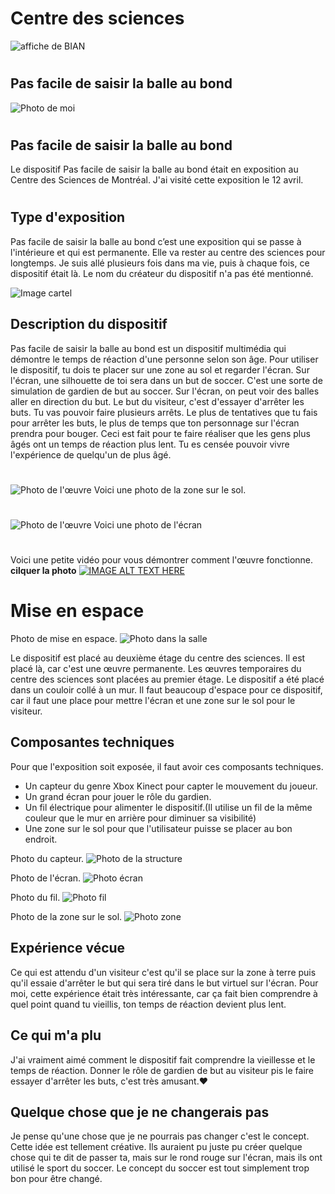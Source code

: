 # Centre des sciences
![affiche de BIAN](medias/moi_devant_centre.png)
#
## Pas facile de saisir la balle au bond
![Photo de moi](medias/moi_dispositif.jpg)
#
## Pas facile de saisir la balle au bond
Le dispositif Pas facile de saisir la balle au bond était en exposition au Centre des Sciences de Montréal.
J'ai visité cette exposition le 12 avril.
#
## Type d'exposition
Pas facile de saisir la balle au bond c’est une exposition qui se passe à l'intérieure et qui est permanente. Elle va rester au centre des sciences pour longtemps. Je suis allé plusieurs fois dans ma vie, puis à chaque fois, ce dispositif était là. Le nom du créateur du dispositif n'a pas été mentionné.

![Image cartel](medias/description.jpg)

## Description du dispositif
Pas facile de saisir la balle au bond est un dispositif multimédia qui démontre le temps de réaction d'une personne selon son âge. Pour utiliser le dispositif, tu dois te placer sur une zone au sol et regarder l'écran. Sur l'écran, une silhouette de toi sera dans un but de soccer. C'est une sorte de simulation de gardien de but au soccer. Sur l'écran, on peut voir des balles aller en direction du but. Le but du visiteur, c'est d'essayer d'arrêter les buts. Tu vas pouvoir faire plusieurs arrêts. Le plus de tentatives que tu fais pour arrêter les buts, le plus de temps que ton personnage sur l'écran prendra pour bouger. Ceci est fait pour te faire réaliser que les gens plus âgés ont un temps de réaction plus lent. Tu es censée pouvoir vivre l'expérience de quelqu'un de plus âgé.
#
![Photo de l'œuvre](medias/zone_sol.jpg)
Voici une photo de la zone sur le sol.
#
![Photo de l'œuvre](medias/ecran.jpg)
Voici une photo de l'écran
#
Voici une petite vidéo pour vous démontrer comment l'œuvre fonctionne. **cilquer la photo** [![IMAGE ALT TEXT HERE](medias/oeuvre_espace.jpg)](https://youtu.be/4xbXgVgLWYk)


# Mise en espace
Photo de mise en espace.
![Photo dans la salle](medias/espace.jpg)

Le dispositif est placé au deuxième étage du centre des sciences. Il est placé là, car c'est une œuvre permanente. Les œuvres temporaires du centre des sciences sont placées au premier étage. Le dispositif a été placé dans un couloir collé à un mur. Il faut beaucoup d'espace pour ce dispositif, car il faut une place pour mettre l'écran et une zone sur le sol pour le visiteur.

## Composantes techniques
Pour que l'exposition soit exposée, il faut avoir ces composants techniques.
* Un capteur du genre Xbox Kinect pour capter le mouvement du joueur.
* Un grand écran pour jouer le rôle du gardien.
* Un fil électrique pour alimenter le dispositif.(Il utilise un fil de la même couleur que le mur en arrière pour diminuer sa visibilité)
* Une zone sur le sol pour que l'utilisateur puisse se placer au bon endroit.

Photo du capteur.
![Photo de la structure](medias/camera_capteur.jpg)

Photo de l'écran.
![Photo écran](medias/ecran.jpg)

Photo du fil.
![Photo fil](medias/file.jpg)

Photo de la zone sur le sol.
![Photo zone](medias/zone_sol.jpg)

## Expérience vécue
Ce qui est attendu d'un visiteur c'est qu'il se place sur la zone à terre puis qu'il essaie d'arrêter le but qui sera tiré dans le but virtuel sur l'écran. Pour moi, cette expérience était très intéressante, car ça fait bien comprendre à quel point quand tu vieillis, ton temps de réaction devient plus lent.

## Ce qui m'a plu
J'ai vraiment aimé comment le dispositif fait comprendre la vieillesse et le temps de réaction. Donner le rôle de gardien de but au visiteur pis le faire essayer d'arrêter les buts, c'est très amusant.:heart:

## Quelque chose que je ne changerais pas
Je pense qu'une chose que je ne pourrais pas changer c'est le concept. Cette idée est tellement créative. Ils auraient pu juste pu créer quelque chose qui te dit de passer ta, mais sur le rond rouge sur l'écran, mais ils ont utilisé le sport du soccer. Le concept du soccer est tout simplement trop bon pour être changé.

